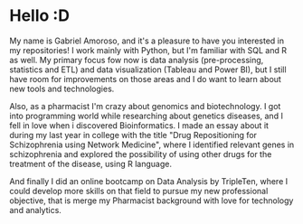 # Hello :D

My name is Gabriel Amoroso, and it's a pleasure to have you interested in my repositories! I work mainly with Python, but I'm familiar with SQL and R as well. 
My primary focus fow now is data analysis (pre-processing, statistics and ETL) and data visualization (Tableau and Power BI), but I still have room for improvements on those areas and I do want to learn about new tools and technologies. 

Also, as a pharmacist I'm crazy about genomics and biotechnology. I got into programming world while researching about genetics diseases, and I fell in love when i discovered Bioinformatics. I made an essay about it during my last year in college with the title "Drug Repositioning for Schizophrenia using Network Medicine", where I identified relevant genes in schizophrenia and explored the possibility of using other drugs for the treatment of the disease, using R language.

And finally I did an online bootcamp on Data Analysis by TripleTen, where I could develop more skills on that field to pursue my new professional objective, that is merge my Pharmacist background with love for technology and analytics. 


